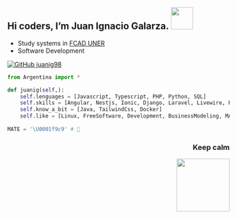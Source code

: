 
<h2> Hi coders, I’m Juan Ignacio Galarza. <img src="https://media.giphy.com/media/Cmr1OMJ2FN0B2/giphy.gif" width="50"/></h2>
 

  - Study systems in [FCAD UNER](https://www.fcad.uner.edu.ar/)
  - Software Development

[![GitHub juanig98](https://img.shields.io/github/followers/juanig98?label=follow&style=social)](https://github.com/juanig98)

```python
from Argentina import *

def juanig(self,):
    self.lenguages = [Javascript, Typescript, PHP, Python, SQL]
    self.skills = [Angular, Nestjs, Ionic, Django, Laravel, Livewire, PrimeFaces, HTML, CSS]
    self.know_a_bit = [Java, TailwindCss, Docker]
    self.like = [Linux, FreeSoftware, Development, BusinessModeling, MATE]
    
MATE = '\U0001f9c9' # 🧉
```

<div align='right'>
<h3>Keep calm </h3>
<img src="https://c.tenor.com/qg324pNzm50AAAAC/server-is-fine-burn.gif" width="120"/>
</div>
